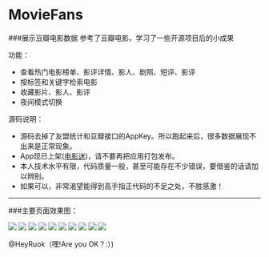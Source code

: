 # MovieFans

###展示豆瓣电影数据
参考了豆瓣电影，学习了一些开源项目后的小成果

功能：

- 查看热门电影榜单、影评详情、影人、剧照、短评、影评
- 按标签和关键字检索电影
- 收藏影片、影人、影评 
- 夜间模式切换

源码说明：

- 源码去掉了友盟统计和豆瓣接口的AppKey。所以跑起来后，很多数据展现不出来是正常现象。
- App现已上架([电影迷](https://itunes.apple.com/cn/app/dian-ying-mi-kan-re-men-bang/id970057582?mt=8))，请不要再把应用打包发布。
- 本人技术水平有限，代码质量一般，甚至可能存在不少错误，要借鉴的话请加以辨别。
- 如果可以，非常渴望能得到高手指正代码的不足之处，不胜感激！

---
###主要页面效果图：

![](ScreenShot/1.png)
![](ScreenShot/2.png)
![](ScreenShot/3.png)
![](ScreenShot/4.png)
![](ScreenShot/5.png)
![](ScreenShot/6.png)
![](ScreenShot/7.png)
![](ScreenShot/8.png)
![](ScreenShot/9.png)
![](ScreenShot/10.png)


@HeyRuok（嘿!Are you OK？:）)





